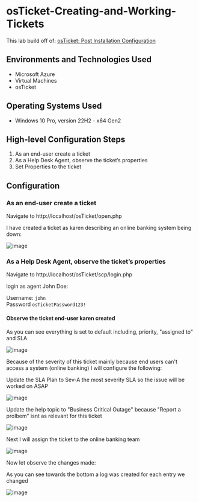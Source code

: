 # osTicket-Creating-and-Working-Tickets

This lab build off of: [osTicket: Post Installation Configuration](https://github.com/RobGaughan/osTicket-Post-Installation-Configuration)

## Environments and Technologies Used

- Microsoft Azure
- Virtual Machines
- osTicket

## Operating Systems Used 

- Windows 10 Pro, version 22H2 - x64 Gen2
 
## High-level Configuration Steps

1. As an end-user create a ticket
2. As a Help Desk Agent, observe the ticket’s properties
3. Set Properties to the ticket


## Configuration

### As an end-user create a ticket

Navigate to http://localhost/osTicket/open.php

I have created a ticket as karen describing an online banking system being down:

![image](https://github.com/user-attachments/assets/c958b676-fa5a-4adb-b16b-f5f13600559e)

### As a Help Desk Agent, observe the ticket’s properties

Navigate to http://localhost/osTicket/scp/login.php

login as agent John Doe:  

Username: `john`  
Password `osTicketPassword123!`

#### Observe the ticket end-user karen created

As you can see everything is set to default including, priority, "assigned to" and SLA

![image](https://github.com/user-attachments/assets/13722557-2a17-443e-b6b8-5aa049626918)

Because of the severity of this ticket mainly because end users can't access a system (online banking) I will configure the following: 

Update the SLA Plan to Sev-A the most severity SLA so the issue will be worked on ASAP

![image](https://github.com/user-attachments/assets/cadbffb7-c6c3-4119-9d15-f7e05b04c6e6)


Update the help topic to "Business Critical Outage" because "Report a prolbem" isnt as relevant for this ticket

![image](https://github.com/user-attachments/assets/101aed75-c2b5-47e6-bef0-015516d85894)

Next I will assign the ticket to the online banking team

![image](https://github.com/user-attachments/assets/905071a0-7394-4388-bf8a-d601668807dd)

Now let observe the changes made: 

As you can see towards the bottom a log was created for each entry we changed 

![image](https://github.com/user-attachments/assets/5c562c96-aafe-41eb-aee7-93630bea81ce)


